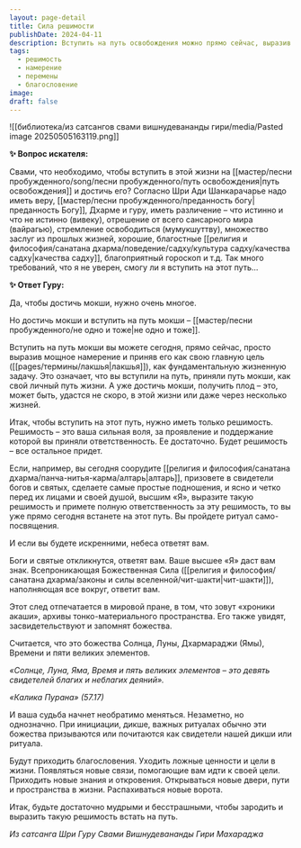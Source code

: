 ```yaml
---
layout: page-detail
title: Сила решимости
publishDate: 2024-04-11
description: Вступить на путь освобождения можно прямо сейчас, выразив сильное и искреннее намерение сделать мокшу своей главной жизненной целью. Для начала требуется лишь решимость и принятие ответственности за свой выбор - все остальные качества и заслуги придут со временем. Такой шаг запускает необратимые перемены в судьбе, привлекает благословения и открывает новые возможности на духовном пути
tags:
  - решимость
  - намерение
  - перемены
  - благословение
image: 
draft: false
---
```

![[библиотека/из сатсангов свами вишнудевананды гири/media/Pasted image 20250505163119.png]]
  
**✨ Вопрос искателя:** 

 Свами, что необходимо, чтобы вступить в этой жизни на [[мастер/песни пробужденного/song/песни пробужденного/путь освобождения|путь освобождения]] и достичь его? Согласно Шри Ади Шанкарачарье надо иметь веру, [[мастер/песни пробужденного/преданность богу|преданность Богу]], Дхарме и гуру, иметь различение – что истинно и что не истинно (вивеку), отрешение от всего сансарного мира (вайрагью), стремление освободиться (мумукшуттву), множество заслуг из прошлых жизней, хорошие, благостные [[религия и философия/санатана дхарма/поведение/садху/культура садху/качества садху|качества садху]], благоприятный гороскоп и т.д. Так много требований, что я не уверен, смогу ли я вступить на этот путь...

**✨ Ответ Гуру:** 

 Да, чтобы достичь мокши, нужно очень многое.

 Но достичь мокши и вступить на путь мокши – [[мастер/песни пробужденного/не одно и тоже|не одно и тоже]].

 Вступить на путь мокши вы можете сегодня, прямо сейчас, просто выразив мощное намерение и приняв его как свою главную цель ([[pages/термины/лакшья|лакшья]]), как фундаментальную жизненную задачу. Это означает, что вы вступили на путь, приняли путь мокши, как свой личный путь жизни. А уже достичь мокши, получить плод – это, может быть, удастся не скоро, в этой жизни или даже через несколько жизней.

 Итак, чтобы вступить на этот путь, нужно иметь только решимость. Решимость – это ваша сильная воля, за проявление и поддержание которой вы приняли ответственность. Ее достаточно. Будет решимость – все остальное придет.

 Если, например, вы сегодня соорудите [[религия и философия/санатана дхарма/панча-нитья-карма/алтарь|алтарь]], призовете в свидетели богов и святых, сделаете самые простые подношения, и ясно и четко перед их лицами и своей душой, высшим «Я», выразите такую решимость и примете полную ответственность за эту решимость, то вы уже прямо сегодня встанете на этот путь. Вы пройдете ритуал само-посвящения.

 И если вы будете искренними, небеса ответят вам.

 Боги и святые откликнутся, ответят вам. Ваше высшее «Я» даст вам знак. Всепроникающая Божественная Сила ([[религия и философия/санатана дхарма/законы и силы вселенной/чит-шакти|чит-шакти]]), наполняющая все вокруг, ответит вам.

 Этот след отпечатается в мировой пране, в том, что зовут «хроники акаши», архивы тонко-материального пространства. Его также увидят, засвидетельствуют и запомнят божества.

 Считается, что это божества Солнца, Луны, Дхармараджи (Ямы), Времени и пяти великих элементов.

_«Солнце, Луна, Яма, Время и пять великих элементов – это девять свидетелей благих и неблагих деяний»._ 

_«Калика Пурана» (57.17)_ 

 И ваша судьба начнет необратимо меняться. Незаметно, но однозначно. При инициации, дикше, важных ритуалах обычно эти божества призываются или почитаются как свидетели нашей дикши или ритуала.

 Будут приходить благословения. Уходить ложные ценности и цели в жизни. Появляться новые связи, помогающие вам идти к своей цели. Приходить новые знания и откровения. Открываться новые двери, пути и пространства в жизни. Распахиваться новые ворота.

 Итак, будьте достаточно мудрыми и бесстрашными, чтобы зародить и выразить такую решимость встать на путь.

*Из сатсанга Шри Гуру Свами Вишнудевананды Гири Махараджа*